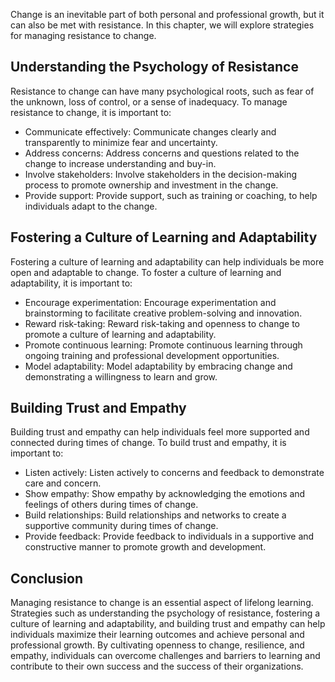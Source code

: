 
Change is an inevitable part of both personal and professional growth, but it can also be met with resistance. In this chapter, we will explore strategies for managing resistance to change.

Understanding the Psychology of Resistance
------------------------------------------

Resistance to change can have many psychological roots, such as fear of the unknown, loss of control, or a sense of inadequacy. To manage resistance to change, it is important to:

* Communicate effectively: Communicate changes clearly and transparently to minimize fear and uncertainty.
* Address concerns: Address concerns and questions related to the change to increase understanding and buy-in.
* Involve stakeholders: Involve stakeholders in the decision-making process to promote ownership and investment in the change.
* Provide support: Provide support, such as training or coaching, to help individuals adapt to the change.

Fostering a Culture of Learning and Adaptability
------------------------------------------------

Fostering a culture of learning and adaptability can help individuals be more open and adaptable to change. To foster a culture of learning and adaptability, it is important to:

* Encourage experimentation: Encourage experimentation and brainstorming to facilitate creative problem-solving and innovation.
* Reward risk-taking: Reward risk-taking and openness to change to promote a culture of learning and adaptability.
* Promote continuous learning: Promote continuous learning through ongoing training and professional development opportunities.
* Model adaptability: Model adaptability by embracing change and demonstrating a willingness to learn and grow.

Building Trust and Empathy
--------------------------

Building trust and empathy can help individuals feel more supported and connected during times of change. To build trust and empathy, it is important to:

* Listen actively: Listen actively to concerns and feedback to demonstrate care and concern.
* Show empathy: Show empathy by acknowledging the emotions and feelings of others during times of change.
* Build relationships: Build relationships and networks to create a supportive community during times of change.
* Provide feedback: Provide feedback to individuals in a supportive and constructive manner to promote growth and development.

Conclusion
----------

Managing resistance to change is an essential aspect of lifelong learning. Strategies such as understanding the psychology of resistance, fostering a culture of learning and adaptability, and building trust and empathy can help individuals maximize their learning outcomes and achieve personal and professional growth. By cultivating openness to change, resilience, and empathy, individuals can overcome challenges and barriers to learning and contribute to their own success and the success of their organizations.
